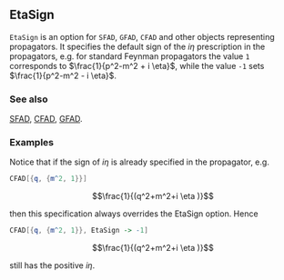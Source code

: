 ## EtaSign

`EtaSign` is an option for `SFAD`, `GFAD`, `CFAD` and other objects representing propagators. It specifies the default sign of the $i \eta$ prescription  in the propagators, e.g. for standard Feynman propagators the value `1` corresponds to $\frac{1}{p^2-m^2 + i \eta}$, while the value `-1` sets $\frac{1}{p^2-m^2 - i \eta}$.

### See also

[SFAD](SFAD), [CFAD](CFAD), [GFAD](GFAD).

### Examples

Notice that if the sign of $i \eta$ is already specified in the propagator, e.g.

```mathematica
CFAD[{q, {m^2, 1}}]
```

$$\frac{1}{(q^2+m^2+i \eta )}$$

then this specification always overrides the EtaSign option. Hence

```mathematica
CFAD[{q, {m^2, 1}}, EtaSign -> -1]
```

$$\frac{1}{(q^2+m^2+i \eta )}$$

still has the positive $i \eta$.